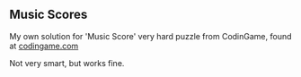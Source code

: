 ## Music Scores
My own solution for 'Music Score' very hard puzzle from CodinGame, found at [codingame.com](https://www.codingame.com/training/expert/music-scores)

Not very smart, but works fine.
